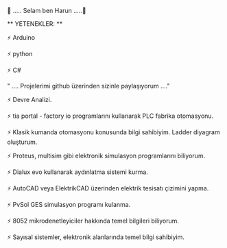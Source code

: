 👋 ..... Selam ben Harun .....👋



 ** YETENEKLER: ** 

⚡ Arduino

⚡ python

⚡ C# 

" .... Projelerimi github üzerinden sizinle paylaşıyorum ...."

⚡ Devre Analizi.

⚡ tia portal - factory io programlarını kullanarak PLC fabrika otomasyonu.

⚡ Klasik kumanda otomasyonu konusunda bilgi sahibiyim. Ladder diyagram oluşturum. 

⚡ Proteus, multisim gibi elektronik simulasyon programlarını biliyorum. 

⚡ Dialux evo kullanarak aydınlatma sistemi kurma.

⚡ AutoCAD veya ElektrikCAD üzerinden elektrik tesisatı çizimini yapma. 

⚡ PvSol GES simulasyon programı kulanma.

⚡ 8052 mikrodenetleyiciler hakkında temel bilgileri biliyorum.

⚡ Sayısal sistemler, elektronik alanlarında temel bilgi sahibiyim.

<!--
**hrngcmn/hrngcmn** is a ✨ _special_ ✨ repository because its `README.md` (this file) appears on your GitHub profile.

